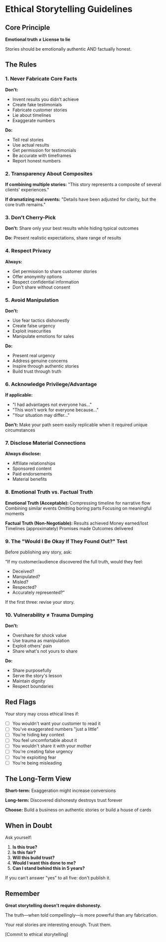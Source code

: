 # Ethical Storytelling Guidelines

## Core Principle

**Emotional truth ≠ License to lie**

Stories should be emotionally authentic AND factually honest.

## The Rules

### 1. Never Fabricate Core Facts

**Don't:**
- Invent results you didn't achieve
- Create fake testimonials
- Fabricate customer stories
- Lie about timelines
- Exaggerate numbers

**Do:**
- Tell real stories
- Use actual results
- Get permission for testimonials
- Be accurate with timeframes
- Report honest numbers

### 2. Transparency About Composites

**If combining multiple stories:**
"This story represents a composite of several clients' experiences."

**If dramatizing real events:**
"Details have been adjusted for clarity, but the core truth remains."

### 3. Don't Cherry-Pick

**Don't:**
Share only your best results while hiding typical outcomes

**Do:**
Present realistic expectations, share range of results

### 4. Respect Privacy

**Always:**
- Get permission to share customer stories
- Offer anonymity options
- Respect confidential information
- Don't share without consent

### 5. Avoid Manipulation

**Don't:**
- Use fear tactics dishonestly
- Create false urgency
- Exploit insecurities
- Manipulate emotions for sales

**Do:**
- Present real urgency
- Address genuine concerns
- Inspire through authentic stories
- Build trust through truth

### 6. Acknowledge Privilege/Advantage

**If applicable:**
- "I had advantages not everyone has..."
- "This won't work for everyone because..."
- "Your situation may differ..."

**Don't:**
Make your path seem easily replicable when it required unique circumstances

### 7. Disclose Material Connections

**Always disclose:**
- Affiliate relationships
- Sponsored content
- Paid endorsements
- Material benefits

### 8. Emotional Truth vs. Factual Truth

**Emotional Truth (Acceptable):**
Compressing timeline for narrative flow
Combining similar events
Omitting boring parts
Focusing on meaningful moments

**Factual Truth (Non-Negotiable):**
Results achieved
Money earned/lost
Timelines (approximately)
Promises made
Outcomes delivered

### 9. The "Would I Be Okay If They Found Out?" Test

Before publishing any story, ask:

"If my customer/audience discovered the full truth, would they feel:
- Deceived?
- Manipulated?
- Misled?
- Respected?
- Accurately represented?"

If the first three: revise your story.

### 10. Vulnerability ≠ Trauma Dumping

**Don't:**
- Overshare for shock value
- Use trauma as manipulation
- Exploit others' pain
- Share what's not yours to share

**Do:**
- Share purposefully
- Serve the story's lesson
- Maintain dignity
- Respect boundaries

## Red Flags

Your story may cross ethical lines if:

- [ ] You wouldn't want your customer to read it
- [ ] You've exaggerated numbers "just a little"
- [ ] You're hiding key context
- [ ] You feel uncomfortable about it
- [ ] You wouldn't share it with your mother
- [ ] You're creating false urgency
- [ ] You're exploiting fear
- [ ] You're being misleading

## The Long-Term View

**Short-term:** Exaggeration might increase conversions

**Long-term:** Discovered dishonesty destroys trust forever

**Choose:** Build a business on authentic stories or build a house of cards

## When in Doubt

Ask yourself:

1. **Is this true?**
2. **Is this fair?**
3. **Will this build trust?**
4. **Would I want this done to me?**
5. **Can I stand behind this in 5 years?**

If you can't answer "yes" to all five: don't publish it.

## Remember

**Great storytelling doesn't require dishonesty.**

The truth—when told compellingly—is more powerful than any fabrication.

Your real stories are interesting enough. Trust them.

[Commit to ethical storytelling]
